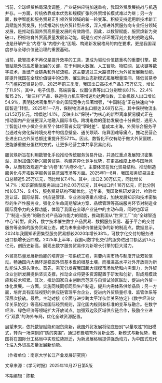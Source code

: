 当前，全球经贸格局深度调整，产业链供应链加速重构，我国外贸发展挑战与机遇并存。一方面，传统依靠成本优势和规模扩张的外贸增长模式难以为继；另一方面，数字智能和服务贸易正引领外贸领域的新一轮变革。积极支持运用新技术新工具赋能外贸发展，持续推动传统外贸转型升级，深入推进外贸服务向专业细分领域发展，是推动我国外贸高质量发展的有效路径。因此，以数智赋能、服贸焕新为突破口，积极培育外贸高质量发展新动能，既是应对外部环境深刻变化的战略选择，也是纾解产业“内卷”与“内卷外化”困境、构建新发展格局的内在要求，更是我国深度参与全球价值链治理的重要基础。

当前，数智技术不再仅是提升效率的工具，更成为驱动价值链重构的重要引擎。数智赋能外贸高质量发展的关键，在于利用大数据、人工智能、物联网、区块链等数字技术，重塑产业链条和外贸流程。这主要通过三大路径转化为外贸发展新动能，即提升我国在全球价值链中的位势、催生新业态新模式拓展增量空间、降低贸易参与门槛拓宽贸易边界。2025年前三季度，我国出口高技术产品3.75万亿元，增长了11.9%。其中，电子信息、高端装备、仪器仪表等出口分别增长8.1%、22.4%和15.2%，“新三样”产品、铁道电力机车等增速均达两位数，工业机器人出口增长54.9%，表明技术密集型产业的国际竞争力显著增强，“中国制造”正在快速向“中国智造”转型。2025年1—7月，保税物流进出口额达3.69万亿元，其中保税物流出口1.52万亿元，增幅达14.1%，反映出以“保税+”为核心的新型离岸贸易模式正在推动国内产业链更深入地融入国际市场。跨境电商的蓬勃发展也十分典型，通用人工智能让中小微企业甚至个体经营者实现“零时差”、低成本出海，外贸综合服务平台通过有效化解跨境交易中的信息壁垒、通关烦琐、结算困难等痛点，推动民营企业进出口占外贸总额比重提升至57.1%。因此，数智化不仅有助于做大外贸蛋糕，更能够重塑分蛋糕的方式，让更多经营主体共享贸易红利。

服贸焕新旨在利用数智化手段推动传统服务贸易升级，并通过重点发展知识密集型、高附加值的新兴服务贸易，构建差异化竞争优势，在更高维度上参与国际竞争，从而有效规避产业“内卷”和“内卷外化”。主要体现在优化贸易结构、推动制造服务化与开拓数字服务贸易蓝海市场等方面。2025年1—8月，我国服务贸易进出口总额近5.25万亿元，同比增长7.4%。其中，出口2.30万亿元，同比增长14.7%；知识密集型服务进出口约2.03万亿元，其中出口约1.18万亿元，同比分别增长6.7%、9.4%，服务贸易结构不断优化。近年来，我国聚焦研发设计、检验检测认证、国际结算、供应链管理、专业咨询等重点领域，加快发展知识和技术密集型的生产性服务业，强化全生命周期解决方案、品牌管理等高端服务环节对制造业国际竞争力的支撑功能，体现了我国在全球产业链中的主动布局，同时也印证了“制造+服务”的融合对产品溢价能力的赋能，推动我国从“世界工厂”向“全球智造中心”转型。此外，数字技术催生数字产品贸易、数据服务贸易、基于平台的交付服务等全新的服务贸易业态，成为未来全球价值链竞争的新的制高点。数据显示，2024年我国知识密集型服务贸易额较2020年增长38%，可数字化交付的服务进出口额增长近四成。2025年上半年，我国可数字化交付的服务进出口额达到1.5万亿元，创历史新高，展现出数字服务贸易作为新增长引擎的巨大潜力。

外贸高质量发展新动能的培育是一项系统工程，需要内需市场与制度开放双轮驱动。畅通国内大循环是稳固外贸基本盘的根基土壤，而推进高水平对外开放则为新动能注入源头活水。首先，需充分发挥我国超大规模市场优势和内需潜力，为外贸企业创新发展提供坚实支撑，推动企业将更多资源配置于研发和创新，形成规模效应和技术积累。其次，推动国家自主创新示范区与自贸试验区联动，促进内外贸一体化发展。一方面，实施同线同标同质生产制造，提升内需体系供给品质；另一方面，培育具有国际视野的供应链管理平台企业，促进内外贸质量标准、监管体系等深层次接轨。最后，主动对接《全面与进步跨太平洋伙伴关系协定》《数字经济伙伴关系协定》等高标准国际经贸规则，深化国内规则和标准的变革与融合。在数字经济、绿色经济等领域扩大开放试点。加强双边及区域供应链合作，鼓励企业进行“双赢”的海外布局，优化全球资源配置。

展望未来，依托数智赋能和服贸焕新，我国外贸发展将彻底告别“以量取胜”的旧模式，转向一场深刻的“质的突围”。通过积极培育外贸新业态、新模式与新优势，我国将在国际分工格局中实现位势跃迁，为新发展格局提供强劲动力，为中国式现代化注入外贸高质量发展新动能。

（作者单位：南京大学长江产业发展研究院）


文章来源：《学习时报》2025年10月27日第5版

本期编辑：陈艳